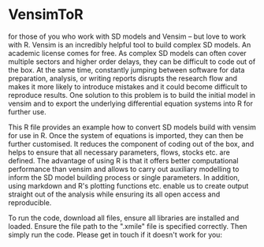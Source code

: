 # VensimToR

for those of you who work with SD models and Vensim – but love to work with R. Vensim is an incredibly helpful tool to build complex SD models. An academic license comes for free. As complex SD models can often cover multiple sectors and higher order delays, they can be difficult to code out of the box. At the same time, constantly jumping between software for data preparation, analysis, or writing reports disrupts the research flow and makes it more likely to introduce mistakes and it could become difficult to reproduce results. One solution to this problem is to build the initial model in vensim and to export the underlying differential equation systems into R for further use.

This R file provides an example how to convert SD models build with vensim for use in R. Once the system of equations is imported, they can then be further customised. It reduces the component of coding out of the box, and helps to ensure that all necessary parameters, flows, stocks etc. are defined. The advantage of using R is that it offers better computational performance than vensim and allows to carry out auxiliary modelling to inform the SD model building process or single parameters. In addition, using markdown and R's plotting functions etc. enable us to create output straight out of the analysis while ensuring its all open access and reproducible. 

To run the code, download all files, ensure all libraries are installed and loaded. Ensure the file path to the ".xmile" file is specified correctly. Then simply run the code. Please get in touch if it doesn't work for you:
